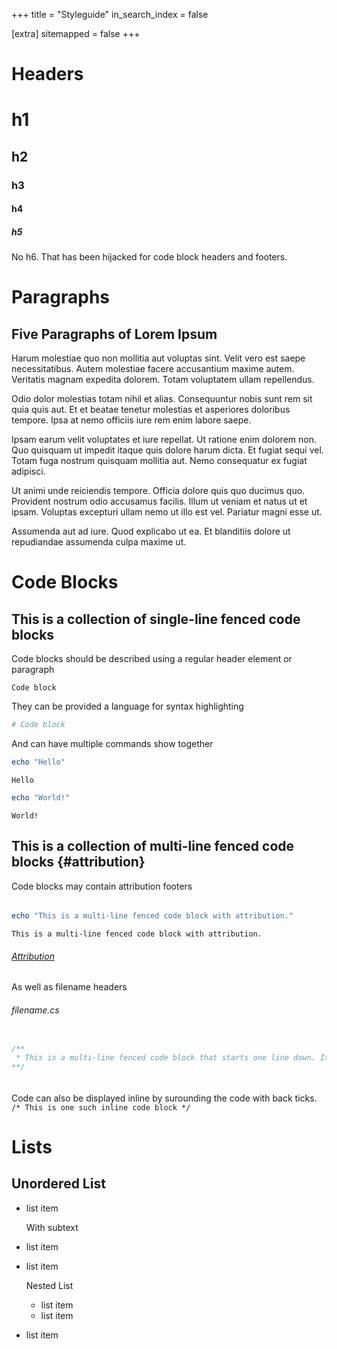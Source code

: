 +++
title = "Styleguide"
in_search_index = false

[extra]
sitemapped = false
+++

# Headers
# h1
## h2
### h3
#### h4
##### h5

No h6. That has been hijacked for code block headers and footers.

# Paragraphs
## Five Paragraphs of Lorem Ipsum
Harum molestiae quo non mollitia aut voluptas sint. Velit vero est saepe necessitatibus. Autem molestiae facere accusantium maxime autem. Veritatis magnam expedita dolorem. Totam voluptatem ullam repellendus.

Odio dolor molestias totam nihil et alias. Consequuntur nobis sunt rem sit quia quis aut. Et et beatae tenetur molestias et asperiores doloribus tempore. Ipsa at nemo officiis iure rem enim labore saepe.

Ipsam earum velit voluptates et iure repellat. Ut ratione enim dolorem non. Quo quisquam ut impedit itaque quis dolore harum dicta. Et fugiat sequi vel. Totam fuga nostrum quisquam mollitia aut. Nemo consequatur ex fugiat adipisci.

Ut animi unde reiciendis tempore. Officia dolore quis quo ducimus quo. Provident nostrum odio accusamus facilis. Illum ut veniam et natus ut et ipsam. Voluptas excepturi ullam nemo ut illo est vel. Pariatur magni esse ut.

Assumenda aut ad iure. Quod explicabo ut ea. Et blanditiis dolore ut repudiandae assumenda culpa maxime ut.
<br>

# Code Blocks

## This is a collection of single-line fenced code blocks

Code blocks should be described using a regular header element or paragraph
```
Code block
```

They can be provided a language for syntax highlighting
```powershell
# Code block
```

And can have multiple commands show together
```powershell
echo "Hello"
```
```
Hello
```

```powershell
echo "World!"
```
```
World!
```

## This is a collection of multi-line fenced code blocks {#attribution}

Code blocks may contain attribution footers
###### 
```powershell
echo "This is a multi-line fenced code block with attribution."
```
```
This is a multi-line fenced code block with attribution.
```
###### [Attribution](#attribution)

As well as filename headers
###### filename.cs
```cs

/** 
 * This is a multi-line fenced code block that starts one line down. It also displays how a scrollbar looks when text overflows its container.
**/
```
######

Code can also be displayed inline by surounding the code with back ticks. `/* This is one such inline code block */`


# Lists

## Unordered List
- list item

  With subtext

- list item
- list item
 
  Nested List
  - list item
  - list item

- list item

